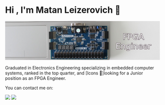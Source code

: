 # Hi , I'm Matan Leizerovich 👋

![matanlaza89](https://raw.githubusercontent.com/matanlaza89/matanlaza89/main/banner.jpg)



Graduated in Electronics Engineering specializing in embedded computer systems, ranked in the top quarter, and
[Icons 🎯]looking for a Junior position as an FPGA Engineer.

You can contact me on:  

[<img src="https://img.shields.io/badge/LinkedIn-0077B5?style=for-the-badge&logo=linkedin&logoColor=white">](https://www.linkedin.com/in/matan-leizerovich-fpga-engineer/) 
[<img src="https://img.shields.io/badge/Gmail-D14836?style=for-the-badge&logo=gmail&logoColor=white">](matanlaza@gmail.com) 
